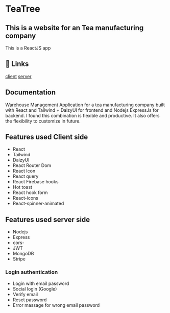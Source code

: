 # TeaTree
## This is a website for an Tea manufacturing company
This is a ReactJS app

## 🔗 Links
[client](https://tea-tree-6ed1f.web.app/)
[server](https://immense-savannah-21225.herokuapp.com/)

## Documentation
Warehouse Management Application for a tea manufacturing company built with React and Tailwind + DaizyUI for frontend and Nodejs ExpressJs for backend. I found this combination is flexible and productive. It also offers the flexibility to customize in future. 

## Features used Client side
- React
- Tailwind
- DaizyUI
- React Router Dom 
- React Icon 
- React query 
- React Firebase hooks
- Hot toast 
- React hook form
- React-icons
- React-spinner-animated
## Features used server side
- Nodejs
- Express
- cors-
- JWT
- MongoDB
- Stripe
### Login authentication
- Login with email password 
- Social login (Google)
- Verify email 
- Reset password 
- Error massage for wrong email password 

